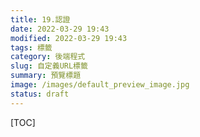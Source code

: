```yaml
---
title: 19.認證
date: 2022-03-29 19:43
modified: 2022-03-29 19:43
tags: 標籤
category: 後端程式
slug: 自定義URL標籤
summary: 預覽標題
image: /images/default_preview_image.jpg
status: draft
---
```


[TOC]